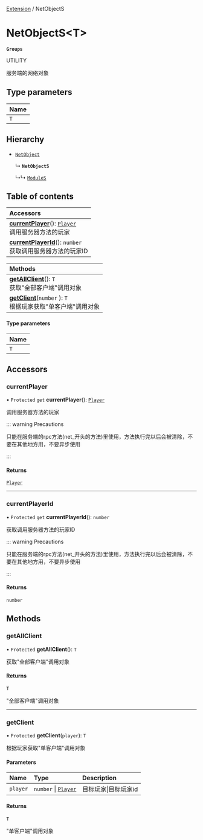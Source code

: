 [Extension](../modules/Extension.Extension.md) / NetObjectS

# NetObjectS<T\> <Badge type="tip" text="Class" /> <Score text="NetObjectS<T\>" />

**`Groups`**

UTILITY

服务端的网络对象

## Type parameters

| Name |
| :------ |
| `T` |

## Hierarchy

- [`NetObject`](Extension.NetObject.md)

  ↳ **`NetObjectS`**

  ↳↳ [`ModuleS`](Extension.ModuleS.md)

## Table of contents

| Accessors |
| :-----|
| **[currentPlayer](Extension.NetObjectS.md#currentplayer)**(): [`Player`](Gameplay.Player.md) <br> 调用服务器方法的玩家|
| **[currentPlayerId](Extension.NetObjectS.md#currentplayerid)**(): `number` <br> 获取调用服务器方法的玩家ID|

| Methods |
| :-----|
| **[getAllClient](Extension.NetObjectS.md#getallclient)**(): `T` <br> 获取"全部客户端"调用对象|
| **[getClient](Extension.NetObjectS.md#getclient)**(`number` \): `T` <br> 根据玩家获取"单客户端"调用对象|

#### Type parameters

| Name |
| :------ |
| `T` |

## Accessors

### currentPlayer <Score text="currentPlayer" /> 

• `Protected` `get` **currentPlayer**(): [`Player`](Gameplay.Player.md) <Badge type="tip" text="other" />

调用服务器方法的玩家

::: warning Precautions

只能在服务端的rpc方法(net_开头的方法)里使用，方法执行完以后会被清除，不要在其他地方用，不要异步使用

:::


#### Returns

[`Player`](Gameplay.Player.md)

___

### currentPlayerId <Score text="currentPlayerId" /> 

• `Protected` `get` **currentPlayerId**(): `number` <Badge type="tip" text="other" />

获取调用服务器方法的玩家ID

::: warning Precautions

只能在服务端的rpc方法(net_开头的方法)里使用，方法执行完以后会被清除，不要在其他地方用，不要异步使用

:::


#### Returns

`number`

## Methods

### getAllClient <Score text="getAllClient" /> 

• `Protected` **getAllClient**(): `T` <Badge type="tip" text="other" />

获取"全部客户端"调用对象


#### Returns

`T`

"全部客户端"调用对象

___

### getClient <Score text="getClient" /> 

• `Protected` **getClient**(`player`): `T` <Badge type="tip" text="other" />

根据玩家获取"单客户端"调用对象


#### Parameters

| Name | Type | Description |
| :------ | :------ | :------ |
| `player` | `number` \| [`Player`](Gameplay.Player.md) |  目标玩家\|目标玩家id |

#### Returns

`T`

"单客户端"调用对象
